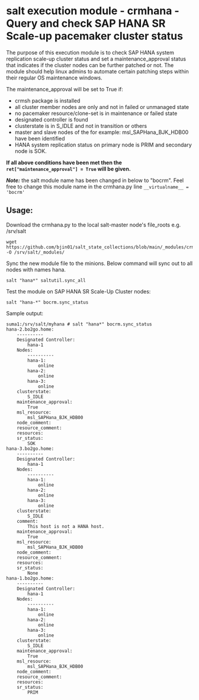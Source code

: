 # salt execution module - crmhana - Query and check SAP HANA SR Scale-up pacemaker cluster status

The purpose of this execution module is to check SAP HANA system replication scale-up cluster status and set a maintenance_approval status that indicates if the cluster nodes can be further patched or not. The module should help linux admins to automate certain patching steps within their regular OS maintenance windows. 

The maintenance_approval will be set to True if:
* crmsh package is installed
* all cluster member nodes are only and not in failed or unmanaged state
* no pacemaker resource/clone-set is in maintenance or failed state
* designated controller is found
* clusterstate is in S_IDLE and not in transition or others
* master and slave nodes of the for example: msl_SAPHana_BJK_HDB00 have been identified
* HANA system replication status on primary node is PRIM and secondary node is SOK.

__If all above conditions have been met then the ```ret["maintenance_approval"] = True``` will be given.__

__*Note:*__ the salt module name has been changed in below to "bocrm". Feel free to change this module name in the crmhana.py line ```__virtualname__ = 'bocrm'``` 

## Usage:
Download the crmhana.py to the local salt-master node's file_roots e.g. /srv/salt
```
wget https://github.com/bjin01/salt_state_collections/blob/main/_modules/crmhana.py -O /srv/salt/_modules/
```
Sync the new module file to the minions. Below command will sync out to all nodes with names hana.
```
salt "hana*" saltutil.sync_all
```

Test the module on SAP HANA SR Scale-Up Cluster nodes:
```
salt "hana-*" bocrm.sync_status
```

Sample output:
```
suma1:/srv/salt/myhana # salt "hana*" bocrm.sync_status 
hana-2.bo2go.home:
    ----------
    Designated Controller:
        hana-1
    Nodes:
        ----------
        hana-1:
            online
        hana-2:
            online
        hana-3:
            online
    clusterstate:
        S_IDLE
    maintenance_approval:
        True
    msl_resource:
        msl_SAPHana_BJK_HDB00
    node_comment:
    resource_comment:
    resources:
    sr_status:
        SOK
hana-3.bo2go.home:
    ----------
    Designated Controller:
        hana-1
    Nodes:
        ----------
        hana-1:
            online
        hana-2:
            online
        hana-3:
            online
    clusterstate:
        S_IDLE
    comment:
        This host is not a HANA host.
    maintenance_approval:
        True
    msl_resource:
        msl_SAPHana_BJK_HDB00
    node_comment:
    resource_comment:
    resources:
    sr_status:
        None
hana-1.bo2go.home:
    ----------
    Designated Controller:
        hana-1
    Nodes:
        ----------
        hana-1:
            online
        hana-2:
            online
        hana-3:
            online
    clusterstate:
        S_IDLE
    maintenance_approval:
        True
    msl_resource:
        msl_SAPHana_BJK_HDB00
    node_comment:
    resource_comment:
    resources:
    sr_status:
        PRIM
```